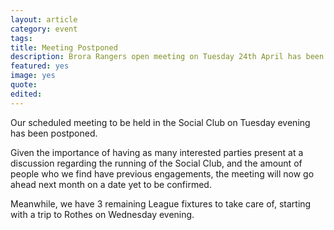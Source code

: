 ```yaml
---
layout: article
category: event
tags:
title: Meeting Postponed
description: Brora Rangers open meeting on Tuesday 24th April has been postponed until the end of the season
featured: yes
image: yes
quote:
edited:
---
```

Our scheduled meeting to be held in the Social Club on Tuesday evening has been postponed.

Given the importance of having as many interested parties present at a discussion regarding the running of the Social Club, and the amount of people who we find have previous engagements, the meeting will now go ahead next month on a date yet to be confirmed.

Meanwhile, we have 3 remaining League fixtures to take care of, starting with a trip to Rothes on Wednesday evening.
